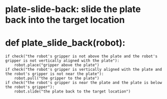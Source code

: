 # plate-slide-back: slide the plate back into the target location
# def plate_slide_back(robot):
    if check("the robot's gripper is not above the plate and the robot's gripper is not vertically aligned with the plate"):
        robot.place("gripper above the plate")
    if check("the robot's gripper is vertically aligned with the plate and the robot's gripper is not near the plate"):
        robot.pull("the gripper to the plate")
    if check("the robot's gripper is near the plate and the plate is below the robot's gripper"):
        robot.slide("the plate back to the target location")